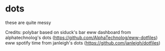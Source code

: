 # dots
these are quite messy


Credits:
polybar based on siduck's bar
eww dashboard from alphatechnolog's dots (https://github.com/AlphaTechnolog/eww-dotfiles)
eww spotify time from janleigh's dots (https://github.com/janleigh/dotfiles)
